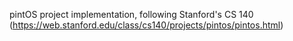 pintOS project implementation, following Stanford's CS 140 (https://web.stanford.edu/class/cs140/projects/pintos/pintos.html)
